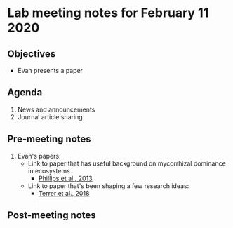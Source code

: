 # Lab meeting notes for February 11 2020

## Objectives
- Evan presents a paper

## Agenda
1. News and announcements
2. Journal article sharing

## Pre-meeting notes
1. Evan's papers:
    - Link to paper that has useful background on mycorrhizal dominance in ecosystems
        - [Phillips et al., 2013](https://nph.onlinelibrary.wiley.com/doi/full/10.1111/nph.12221)
    - Link to paper that's been shaping a few research ideas:
        - [Terrer et al., 2018](https://nph.onlinelibrary.wiley.com/doi/pdf/10.1111/nph.14872)

## Post-meeting notes
